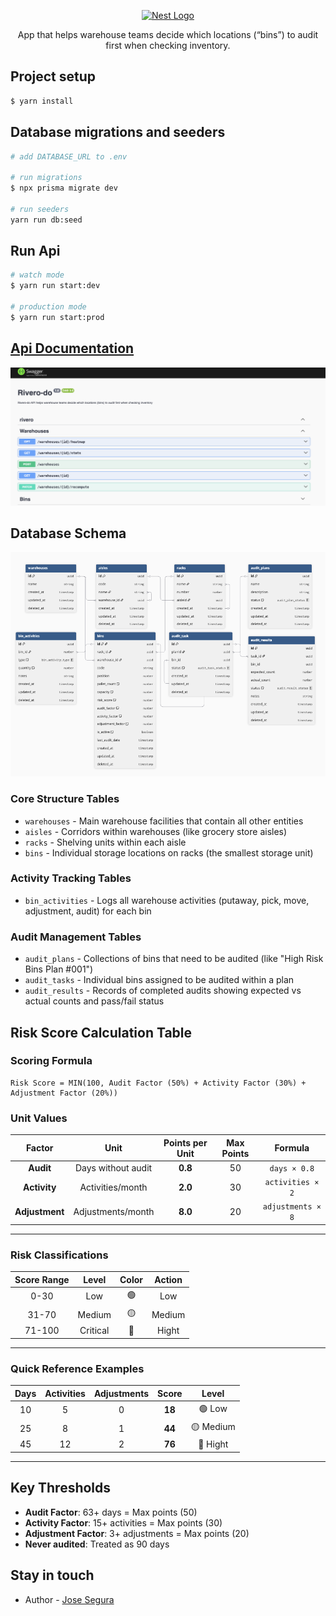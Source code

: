 <p align="center">
  <a href="http://nestjs.com/" target="blank"><img src="https://nestjs.com/img/logo-small.svg" width="120" alt="Nest Logo" /></a>
</p>

[circleci-image]: https://img.shields.io/circleci/build/github/nestjs/nest/master?token=abc123def456
[circleci-url]: https://circleci.com/gh/nestjs/nest

  <p align="center">App that helps warehouse teams decide which locations (“bins”) to audit
first when checking inventory.</p>


## Project setup

```bash
$ yarn install
```

## Database migrations and seeders

```bash
# add DATABASE_URL to .env 

# run migrations
$ npx prisma migrate dev

# run seeders
yarn run db:seed
```

## Run Api

```bash
# watch mode
$ yarn run start:dev

# production mode
$ yarn run start:prod
```

## [Api Documentation](http://localhost:3000/api#/)
![Alt Text](/assets/doc.png "Rivero 2.0 Database swagger")


## Database Schema
![Alt Text](/assets/database.png "Rivero 2.0 Database Schema")

### Core Structure Tables

* `warehouses` - Main warehouse facilities that contain all other entities
* `aisles` - Corridors within warehouses (like grocery store aisles)
* `racks` - Shelving units within each aisle
* `bins` - Individual storage locations on racks (the smallest storage unit)

### Activity Tracking Tables

* `bin_activities` - Logs all warehouse activities (putaway, pick, move, adjustment, audit) for each bin

### Audit Management Tables

* `audit_plans` - Collections of bins that need to be audited (like "High Risk Bins Plan #001")
* `audit_tasks` - Individual bins assigned to be audited within a plan
* `audit_results` - Records of completed audits showing expected vs actual counts and pass/fail status

## Risk Score Calculation Table

### **Scoring Formula**
```
Risk Score = MIN(100, Audit Factor (50%) + Activity Factor (30%) + Adjustment Factor (20%))
```

### **Unit Values**

| Factor | Unit | Points per Unit | Max Points | Formula |
|:------:|:----:|:---------------:|:----------:|:-------:|
| **Audit** | Days without audit | **0.8** | 50 | `days × 0.8` |
| **Activity** | Activities/month | **2.0** | 30 | `activities × 2` |
| **Adjustment** | Adjustments/month | **8.0** | 20 | `adjustments × 8` |

---

### **Risk Classifications**

| Score Range | Level | Color | Action |
|:-----------:|:-----:|:-----:|:------:|
| 0-30 | Low | 🟢 | Low |
| 31-70 | Medium | 🟡 | Medium |
| 71-100 | Critical | 🔴 | Hight |

---

###  **Quick Reference Examples**

| Days | Activities | Adjustments | Score | Level |
|:----:|:----------:|:-----------:|:-----:|:-----:|
| 10 | 5 | 0 | **18** | 🟢 Low |
| 25 | 8 | 1 | **44** | 🟡 Medium |
| 45 | 12 | 2 | **76** | 🔴 Hight |

---

## **Key Thresholds**

- **Audit Factor**: 63+ days = Max points (50)
- **Activity Factor**: 15+ activities = Max points (30)  
- **Adjustment Factor**: 3+ adjustments = Max points (20)
- **Never audited**: Treated as 90 days

## Stay in touch

- Author - [Jose Segura](https://josesp.me)